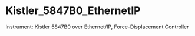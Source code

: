 # Kistler_5847B0_EthernetIP
Instrument: Kistler 5847B0 over Ethernet/IP, Force-Displacement Controller
